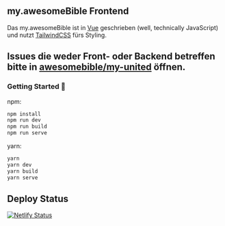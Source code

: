 ## my.awesomeBible Frontend

Das my.awesomeBible ist in [Vue](https://vuejs.org) geschrieben (well, technically JavaScript) und nutzt [TailwindCSS](https://tailwindcss.com) fürs Styling.

## Issues die weder Front- oder Backend betreffen bitte in [awesomebible/my-united](https://github.com/awesomebible/my-united) öffnen.

### Getting Started 🚀

npm:
```sh
npm install
npm run dev
npm run build
npm run serve
```
yarn:
```sh
yarn
yarn dev
yarn build
yarn serve
```

## Deploy Status
[![Netlify Status](https://api.netlify.com/api/v1/badges/e42dd6d4-203c-4f15-b16a-d58ca5df37e7/deploy-status)](https://app.netlify.com/sites/hopeful-villani-6907f0/deploys)